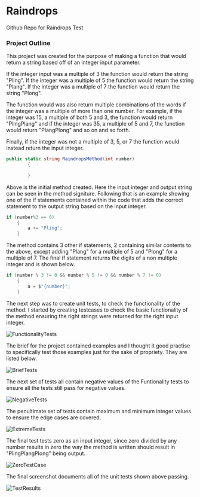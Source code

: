 # Raindrops
Github Repo for Raindrops Test
### Project Outline
This project was created for the purpose of making a function that would return a string based off of an integer input parameter.

If the integer input was a multiple of 3 the function would return the string "Pling". If the integer was a multiple of 5 the function would return the string "Plang". If the integer was a multiple of 7 the function would return the string "Plong".

The function would was also return multiple combinations of the words if the integer was a multiple of more than one number. For example, if the integer was 15, a multiple of both 5 and 3, the function would return "PlingPlang" and if the integer was 35, a multiple of 5 and 7, the function would return "PlangPlong" and so on and so forth.

Finally, if the integer was not a multiple of 3, 5, or 7 the function would instead return the input integer.
```csharp
public static string RaindropsMethod(int number)
        {
            
        }
```
Above is the initial method created. Here the input integer and output string can be seen in the method signiture. Following that is an example showing one of the if statements contained within the code that adds the correct statement to the output string based on the input integer.
```csharp
if (number%3 == 0)
    {
        a += "Pling";
    }
```
The method contains 3 other if statements, 2 containing similar contents to the above, except adding "Plang" for a multiple of 5 and "Plong" for a multiple of 7. The final if statement returns the digits of a non multiple integer and is shown below.
```csharp
if (number % 3 != 0 && number % 5 != 0 && number % 7 != 0)
    {
        a = $"{number}";
    }
```
The next step was to create unit tests, to check the functionality of the method. I started by creating testcases to check the basic functionality of the method ensuring the right strings were returned for the right input integer.

![FunctionalityTests](https://user-images.githubusercontent.com/81698105/119901755-34399a80-bf3e-11eb-9c94-0f7b0ff5e570.png)

The brief for the project contained examples and I thought it good practise to specifically test those examples just for the sake of propriety. They are listed below.

![BriefTests](https://user-images.githubusercontent.com/81698105/119902373-0a34a800-bf3f-11eb-81d3-f9d1ce042b6f.png)

The next set of tests all contain negative values of the Funtionality tests to ensure all the tests still pass for negative values.

![NegativeTests](https://user-images.githubusercontent.com/81698105/119902464-29333a00-bf3f-11eb-910d-07ae7010f63a.png)

The penultimate set of tests contain maximum and minimum integer values to ensure the edge cases are covered.

![ExtremeTests](https://user-images.githubusercontent.com/81698105/119902623-6697c780-bf3f-11eb-98a8-c7e3711405ed.png)

The final test tests zero as an input integer, since zero divided by any number results in zero the way the method is written should result in "PlingPlangPlong" being output.

![ZeroTestCase](https://user-images.githubusercontent.com/81698105/119902831-ae1e5380-bf3f-11eb-9ef4-e0ac6bb750f7.png)

The final screenshot documents all of the unit tests shown above passing.

![TestResults](https://user-images.githubusercontent.com/81698105/119903237-559b8600-bf40-11eb-81bf-8b0a1d5678fb.png)


